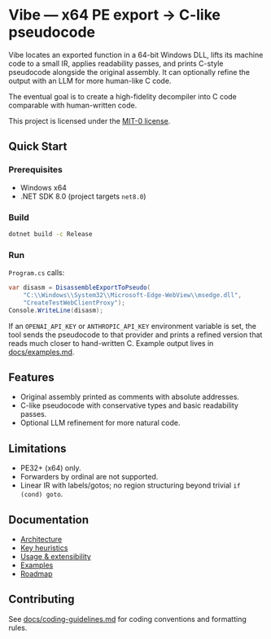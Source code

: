 # Vibe — x64 PE export → C-like pseudocode

Vibe locates an exported function in a 64-bit Windows DLL, lifts its machine code to a small IR, applies readability passes, and prints C-style pseudocode alongside the original assembly. It can optionally refine the output with an LLM for more human-like C code.

The eventual goal is to create a high-fidelity decompiler into C code comparable with human-written code.

This project is licensed under the [MIT-0 license](LICENSE).

## Quick Start

### Prerequisites
- Windows x64
- .NET SDK 8.0 (project targets `net8.0`)

### Build
```bash
dotnet build -c Release
```

### Run
`Program.cs` calls:
```csharp
var disasm = DisassembleExportToPseudo(
    "C:\\Windows\\System32\\Microsoft-Edge-WebView\\msedge.dll",
    "CreateTestWebClientProxy");
Console.WriteLine(disasm);
```
If an `OPENAI_API_KEY` or `ANTHROPIC_API_KEY` environment variable is set, the tool sends the pseudocode to that provider and prints a refined version that reads much closer to hand-written C. Example output lives in [docs/examples.md](docs/examples.md).

## Features
- Original assembly printed as comments with absolute addresses.
- C-like pseudocode with conservative types and basic readability passes.
- Optional LLM refinement for more natural code.

## Limitations
- PE32+ (x64) only.
- Forwarders by ordinal are not supported.
- Linear IR with labels/gotos; no region structuring beyond trivial `if (cond) goto`.

## Documentation
- [Architecture](docs/architecture.md)
- [Key heuristics](docs/heuristics.md)
- [Usage & extensibility](docs/usage.md)
- [Examples](docs/examples.md)
- [Roadmap](docs/roadmap.md)

## Contributing
See [docs/coding-guidelines.md](docs/coding-guidelines.md) for coding conventions and formatting rules.
